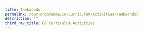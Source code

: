 ```yaml
---
title: Taekwondo
permalink: /our-programme/Co-Curriculum-Activities/Taekwondo/
description: ""
third_nav_title: Co Curriculum Activities
---
```

